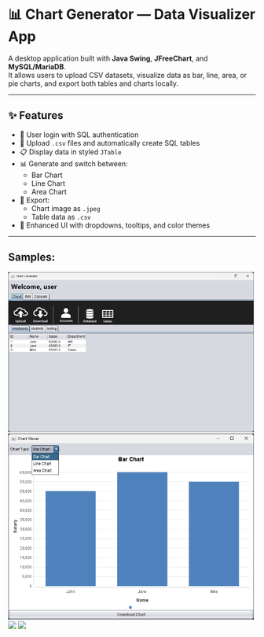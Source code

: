 # 📊 Chart Generator — Data Visualizer App

A desktop application built with **Java Swing**, **JFreeChart**, and **MySQL/MariaDB**.  
It allows users to upload CSV datasets, visualize data as bar, line, area, or pie charts, and export both tables and charts locally.

---

## ✨ Features

- 🔐 User login with SQL authentication
- 📂 Upload `.csv` files and automatically create SQL tables
- 📋 Display data in styled `JTable`
- 📊 Generate and switch between:
  - Bar Chart
  - Line Chart
  - Area Chart
- 💾 Export:
  - Chart image as `.jpeg`
  - Table data as `.csv`
- 🎨 Enhanced UI with dropdowns, tooltips, and color themes

---

## Samples:

<img src="images/ui1.png" width="500"/>

<img src="images/ui2.png" width="500"/>

<img src="images/ui3.png" width="500"/>

<img src="images/ui4.jpeg" width="500"/>